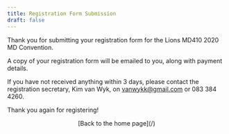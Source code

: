 ```yaml
---
title: Registration Form Submission
draft: false
---
```


Thank you for submitting your registration form for the Lions MD410 2020 MD Convention. 

A copy of your registration form will be emailed to you, along with payment details.

If you have not received anything within 3 days, please contact the registration secretary, Kim van Wyk, on [vanwykk@gmail.com](vanwykk@gmail.com) or 083 384 4260.

Thank you again for registering!

<center>[Back to the home page](/)</center>
